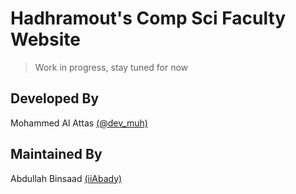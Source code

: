 # Hadhramout's Comp Sci Faculty Website
> Work in progress, stay tuned for now




## Developed By
Mohammed Al Attas [(@dev_muh)](https://twitter.com/dev_muh)
## Maintained By
Abdullah Binsaad [(iiAbady)](https://github.com/iiAbady)